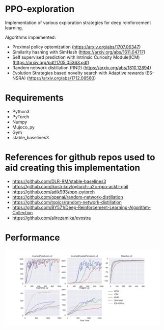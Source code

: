 ﻿# PPO-exploration

Implementation of various exploration strategies for deep reinforcement learning.

Algorithms implemented:
* Proximal policy optomization (https://arxiv.org/abs/1707.06347)
* Similarity hashing with SimHash (https://arxiv.org/abs/1611.04717)
* Self supervised prediction with Intrinsic Curiosity Module(ICM) (https://arxiv.org/pdf/1705.05363.pdf)
* Random network distillation (RND) (https://arxiv.org/abs/1810.12894)
* Evolution Strategies based novelty search with Adaptive rewards (ES-NSRA) (https://arxiv.org/abs/1712.06560)

# Requirements

* Python3
* PyTorch
* Numpy
* Mujoco_py
* Gym
* stable_baselines3

# References for github repos used to aid creating this implementation

* https://github.com/DLR-RM/stable-baselines3
* https://github.com/ikostrikov/pytorch-a2c-ppo-acktr-gail
* https://github.com/adik993/ppo-pytorch
* https://github.com/openai/random-network-distillation
* https://github.com/topics/random-network-distillation
* https://github.com/BY571/Deep-Reinforcement-Learning-Algorithm-Collection
* https://github.com/alirezamika/evostra

# Performance
![Algorithm performance](images/time_comparison.png?raw=true "Title")
